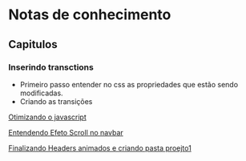 # Notas de conhecimento

## Capitulos

### Inserindo transctions

* Primeiro passo entender no css as propriedades que estão sendo modificadas. 
* Criando as transições

[Otimizando o javascript](../../tree/1b9a10c6aca0d848be7ed8a0f78bbf825dfb1aaa) 

[Entendendo Efeto Scroll no navbar](../../tree/1b9a10c6aca0d848be7ed8a0f78bbf825dfb1aaa) 

[Finalizando Headers animados e criando pasta proejto1](../../tree/8aa9136405f7f3733aee6b8a7c99ea68d084b002) 

